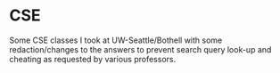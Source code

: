 # CSE

Some CSE classes I took at UW-Seattle/Bothell with some redaction/changes to the answers to
prevent search query look-up and cheating as requested by various professors.
